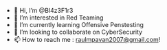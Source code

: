 - 👋 Hi, I’m @Bl4z3F1r3
- 👀 I’m interested in Red Teaming
- 🌱 I’m currently learning Offensive Penstesting
- 💞️ I’m looking to collaborate on CyberSecurity
- 📫 How to reach me : raulmpavan2007@gmail.com!

<!---
Bl4z3F1r3/Bl4z3F1r3 is a ✨ special ✨ repository because its `README.md` (this file) appears on your GitHub profile.
You can click the Preview link to take a look at your changes.
--->
